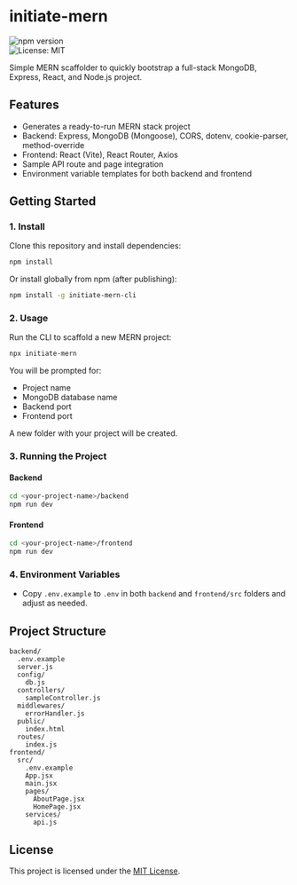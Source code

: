 # initiate-mern

![npm version](https://img.shields.io/npm/v/initiate-mern?color=blue)  
![License: MIT](https://img.shields.io/badge/License-MIT-yellow.svg)

Simple MERN scaffolder to quickly bootstrap a full-stack MongoDB, Express, React, and Node.js project.

## Features

- Generates a ready-to-run MERN stack project
- Backend: Express, MongoDB (Mongoose), CORS, dotenv, cookie-parser, method-override
- Frontend: React (Vite), React Router, Axios
- Sample API route and page integration
- Environment variable templates for both backend and frontend

## Getting Started

### 1. Install

Clone this repository and install dependencies:

```sh
npm install
```

Or install globally from npm (after publishing):

```sh
npm install -g initiate-mern-cli
```

### 2. Usage

Run the CLI to scaffold a new MERN project:

```sh
npx initiate-mern
```

You will be prompted for:
- Project name
- MongoDB database name
- Backend port
- Frontend port

A new folder with your project will be created.

### 3. Running the Project

#### Backend

```sh
cd <your-project-name>/backend
npm run dev
```

#### Frontend

```sh
cd <your-project-name>/frontend
npm run dev
```

### 4. Environment Variables

- Copy `.env.example` to `.env` in both `backend` and `frontend/src` folders and adjust as needed.

## Project Structure

```
backend/
  .env.example
  server.js
  config/
    db.js
  controllers/
    sampleController.js
  middlewares/
    errorHandler.js
  public/
    index.html
  routes/
    index.js
frontend/
  src/
    .env.example
    App.jsx
    main.jsx
    pages/
      AboutPage.jsx
      HomePage.jsx
    services/
      api.js
```

## License

This project is licensed under the [MIT License](./LICENSE).
